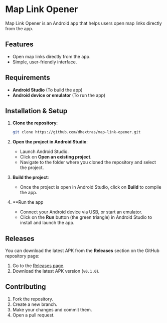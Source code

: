 # Map Link Opener

Map Link Opener is an Android app that helps users open map links directly from the app.

## Features

- Open map links directly from the app.
- Simple, user-friendly interface.

## Requirements

- **Android Studio** (To build the app)
- **Android device or emulator** (To run the app)

## Installation & Setup

1. **Clone the repository**:
    ```bash
    git clone https://github.com/dhextras/map-link-opener.git
    ```

2. **Open the project in Android Studio**:
   - Launch Android Studio.
   - Click on **Open an existing project**.
   - Navigate to the folder where you cloned the repository and select the project.

3. **Build the project**:
   - Once the project is open in Android Studio, click on **Build** to compile the app.

4. **Run the app
   - Connect your Android device via USB, or start an emulator.
   - Click on the **Run** button (the green triangle) in Android Studio to install and launch the app.

## Releases

You can download the latest APK from the **Releases** section on the GitHub repository page:

1. Go to the [Releases page](https://github.com/dhextras/map-link-opener/releases).
2. Download the latest APK version (`v0.1.0`).

## Contributing

1. Fork the repository.
2. Create a new branch.
3. Make your changes and commit them.
4. Open a pull request.
